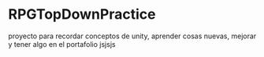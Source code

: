 # RPGTopDownPractice
proyecto para recordar conceptos de unity, aprender cosas nuevas, mejorar y tener algo en el portafolio jsjsjs

